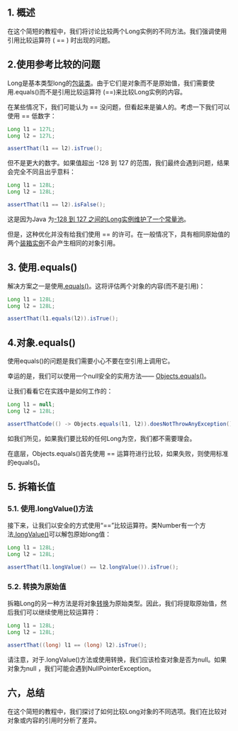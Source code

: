 ## 1. 概述

在这个简短的教程中，我们将讨论比较两个Long实例的不同方法。我们强调使用引用比较运算符 ( == ) 时出现的问题。

## 2.使用参考比较的问题

Long是基本类型long的[包装类](https://www.baeldung.com/java-wrapper-classes)。由于它们是对象而不是原始值，我们需要使用.equals()而不是引用比较运算符 (==)来比较Long实例的内容。

在某些情况下，我们可能认为 == 没问题，但看起来是骗人的。考虑一下我们可以使用 == 低数字：

```java
Long l1 = 127L;
Long l2 = 127L;

assertThat(l1 == l2).isTrue();
```

但不是更大的数字。如果值超出 -128 到 127 的范围，我们最终会遇到问题，结果会完全不同且出乎意料：

```java
Long l1 = 128L;
Long l2 = 128L;

assertThat(l1 == l2).isFalse();
```

这是因为Java 为[-128 到 127 之间的](https://docs.oracle.com/javase/specs/jls/se7/html/jls-5.html#jls-5.1.7)[Long](https://docs.oracle.com/javase/specs/jls/se7/html/jls-5.html#jls-5.1.7)[实例维护了一个常量池](https://docs.oracle.com/javase/specs/jls/se7/html/jls-5.html#jls-5.1.7)。

但是，这种优化并没有给我们使用 == 的许可。在一般情况下，具有相同原始值的两个[装箱实例](https://www.baeldung.com/java-primitives-vs-objects)不会产生相同的对象引用。

## 3. 使用.equals()

解决方案之一是使用[.equals()](https://docs.oracle.com/en/java/javase/11/docs/api/java.base/java/lang/Long.html#equals(java.lang.Object))。这将评估两个对象的内容(而不是引用)：

```java
Long l1 = 128L;
Long l2 = 128L;

assertThat(l1.equals(l2)).isTrue();
```

## 4.对象.equals()

使用equals()的问题是我们需要小心不要在空引用上调用它。

幸运的是，我们可以使用一个null安全的实用方法—— [Objects.equals()](https://docs.oracle.com/en/java/javase/11/docs/api/java.base/java/util/Objects.html#equals(java.lang.Object,java.lang.Object))。

让我们看看它在实践中是如何工作的：

```java
Long l1 = null;
Long l2 = 128L;

assertThatCode(() -> Objects.equals(l1, l2)).doesNotThrowAnyException();
```

如我们所见，如果我们要比较的任何Long为空，我们都不需要理会。

在底层，Objects.equals()首先使用 == 运算符进行比较，如果失败，则使用标准的equals()。

## 5. 拆箱长值

### 5.1. 使用.longValue()方法

接下来，让我们以安全的方式使用“==”比较运算符。类Number有一个方法[.longValue()](https://docs.oracle.com/en/java/javase/11/docs/api/java.base/java/lang/Number.html#longValue())可以解包原始long值：

```java
Long l1 = 128L;
Long l2 = 128L;

assertThat(l1.longValue() == l2.longValue()).isTrue();
```

### 5.2. 转换为原始值

拆箱Long的另一种方法是将对象[转换](https://www.baeldung.com/java-type-casting)为原始类型。因此，我们将提取原始值，然后我们可以继续使用比较运算符：

```java
Long l1 = 128L;
Long l2 = 128L;

assertThat((long) l1 == (long) l2).isTrue();
```

请注意，对于.longValue()方法或使用转换，我们应该检查对象是否为null。如果对象为null ，我们可能会遇到NullPointerException。

## 六，总结

在这个简短的教程中，我们探讨了如何比较Long对象的不同选项。我们在比较对对象或内容的引用时分析了差异。